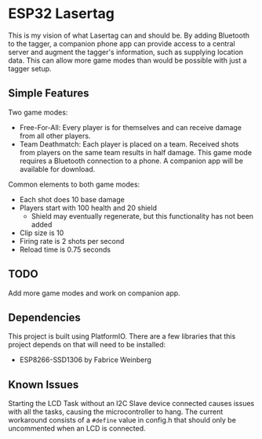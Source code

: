 # ESP32 Lasertag #
This is my vision of what Lasertag can and should be. By adding Bluetooth to the tagger, a companion phone app can provide access to a central server and augment the tagger's information, such as supplying location data. This can allow more game modes than would be possible with just a tagger setup. 

## Simple Features ##
Two game modes:
- Free-For-All: Every player is for themselves and can receive damage from all other players.
- Team Deathmatch: Each player is placed on a team. Received shots from players on the same team results in half damage. This game mode requires a Bluetooth connection to a phone. A companion app will be available <LINK HERE> for download.

Common elements to both game modes:
* Each shot does 10 base damage
* Players start with 100 health and 20 shield
  - Shield may eventually regenerate, but this functionality has not been added
* Clip size is 10
* Firing rate is 2 shots per second
* Reload time is 0.75 seconds


## TODO ##
Add more game modes and work on companion app.

## Dependencies ##
This project is built using PlatformIO. There are a few libraries that this project depends on that will need to be installed:
 * ESP8266-SSD1306 by Fabrice Weinberg

## Known Issues ##
Starting the LCD Task without an I2C Slave device connected causes issues with all the tasks, causing the microcontroller to hang. The current workaround consists of a `#define` value in config.h that should only be uncommented when an LCD is connected.
